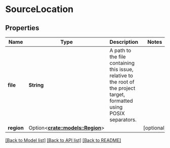 # SourceLocation

## Properties

Name | Type | Description | Notes
------------ | ------------- | ------------- | -------------
**file** | **String** | A path to the file containing this issue, relative to the root of the project target, formatted using POSIX separators.  | 
**region** | Option<[**crate::models::Region**](Region.md)> |  | [optional]

[[Back to Model list]](../README.md#documentation-for-models) [[Back to API list]](../README.md#documentation-for-api-endpoints) [[Back to README]](../README.md)


